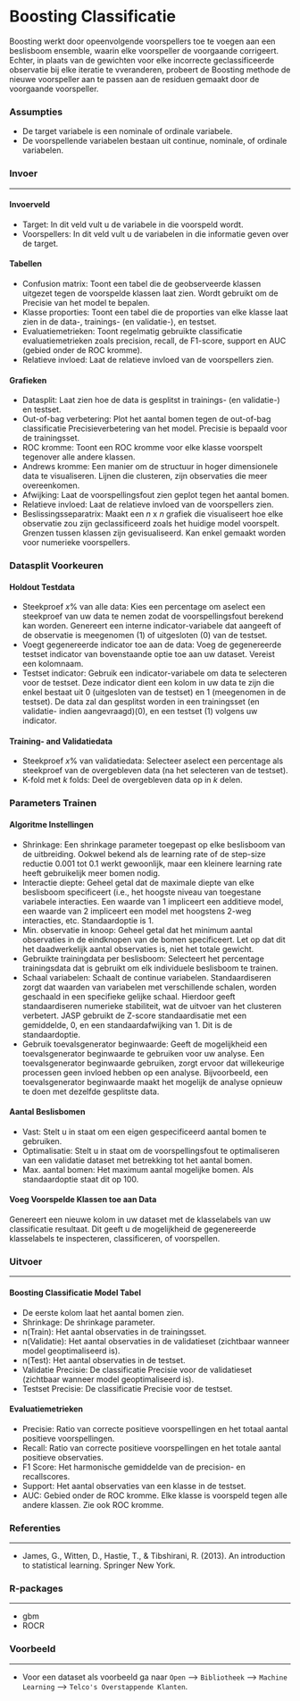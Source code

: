 Boosting Classificatie
==========================

Boosting werkt door opeenvolgende voorspellers toe te voegen aan een beslisboom ensemble, waarin elke voorspeller de voorgaande corrigeert. Echter, in plaats van  de gewichten voor elke incorrecte geclassificeerde observatie bij elke iteratie te vveranderen, probeert de Boosting methode de nieuwe voorspeller aan te passen aan de residuen gemaakt door de voorgaande voorspeller.


### Assumpties
- De target variabele is een nominale of ordinale variabele.
- De voorspellende variabelen bestaan uit continue, nominale, of ordinale variabelen.

### Invoer 
-------
#### Invoerveld 
- Target: In dit veld vult u de variabele in die voorspeld wordt. 
- Voorspellers: In dit veld vult u de variabelen in die informatie geven over de target. 

#### Tabellen  
- Confusion matrix: Toont een tabel die de geobserveerde klassen uitgezet tegen de voorspelde klassen laat zien. Wordt gebruikt om de Precisie van het model te bepalen.
- Klasse proporties: Toont een tabel die de proporties van elke klasse laat zien in de data-, trainings- (en validatie-), en testset.
- Evaluatiemetrieken: Toont regelmatig gebruikte classificatie evaluatiemetrieken zoals precision, recall, de F1-score, support en AUC (gebied onder de ROC kromme).
- Relatieve invloed: Laat de relatieve invloed van de voorspellers zien.

#### Grafieken
- Datasplit: Laat zien hoe de data is gesplitst in trainings- (en validatie-) en testset.
- Out-of-bag verbetering: Plot het aantal bomen tegen de out-of-bag classificatie Precisieverbetering van het model. Precisie is bepaald voor de trainingsset.
- ROC kromme: Toont een ROC kromme voor elke klasse voorspelt tegenover alle andere klassen.
- Andrews kromme: Een manier om de structuur in hoger dimensionele data te visualiseren. Lijnen die clusteren, zijn observaties die meer overeenkomen. 
- Afwijking: Laat de voorspellingsfout zien geplot tegen het aantal bomen.
- Relatieve invloed: Laat de relatieve invloed van de voorspellers zien.
- Beslissingsseparatrix: Maakt een *n* x *n* grafiek die visualiseert hoe elke observatie zou zijn geclassificeerd zoals het huidige model voorspelt. Grenzen tussen klassen zijn gevisualiseerd. Kan enkel gemaakt worden voor numerieke voorspellers.

### Datasplit Voorkeuren
#### Holdout Testdata
- Steekproef *x*% van alle data: Kies een percentage om aselect een steekproef van uw data te nemen zodat de voorspellingsfout berekend kan worden. Genereert een interne indicator-variabele dat aangeeft of de observatie is meegenomen (1) of uitgesloten (0) van de testset.
- Voegt gegenereerde indicator toe aan de data: Voeg de gegenereerde testset indicator van bovenstaande optie toe aan uw dataset. Vereist een kolomnaam.
- Testset indicator: Gebruik een indicator-variabele om data te selecteren voor de testset. Deze indicator dient een kolom in uw data te zijn die enkel bestaat uit 0 (uitgesloten van de testset) en 1 (meegenomen in de testset). De data zal dan gesplitst worden in een trainingsset (en validatie- indien aangevraagd)(0), en een testset (1) volgens uw indicator.

#### Training- and Validatiedata
- Steekproef *x*% van validatiedata: Selecteer aselect een percentage als steekproef van de overgebleven data (na het selecteren van de testset).
- K-fold met *k* folds: Deel de overgebleven data op in *k* delen.

### Parameters Trainen
#### Algoritme Instellingen
- Shrinkage: Een shrinkage parameter toegepast op elke beslisboom van de uitbreiding. Ookwel bekend als de learning rate of de step-size reductie 0.001 tot 0.1 werkt gewoonlijk, maar een kleinere learning rate heeft gebruikelijk meer bomen nodig.
- Interactie diepte: Geheel getal dat de maximale diepte van elke beslisboom specificeert (i.e., het hoogste niveau van toegestane variabele interacties. Een waarde van 1 impliceert een additieve model, een waarde van 2 impliceert een model met hoogstens 2-weg interacties, etc. Standaardoptie is 1.
- Min. observatie in knoop: Geheel getal dat het minimum aantal observaties in de eindknopen van de bomen specificeert. Let op dat dit het daadwerkelijk aantal observaties is, niet het totale gewicht.
- Gebruikte trainingdata per beslisboom: Selecteert het percentage trainingsdata dat is gebruikt om elk individuele beslisboom te trainen.
- Schaal variabelen: Schaalt de continue variabelen. Standaardiseren zorgt dat waarden van variabelen met verschillende schalen, worden geschaald in een specifieke gelijke schaal. Hierdoor geeft standaardiseren numerieke stabiliteit, wat de uitvoer van het clusteren verbetert. JASP gebruikt de Z-score standaardisatie met een gemiddelde, 0, en een standaardafwijking van 1. Dit is de standaardoptie.
- Gebruik toevalsgenerator beginwaarde: Geeft de mogelijkheid een toevalsgenerator beginwaarde te gebruiken voor uw analyse. Een toevalsgenerator beginwaarde gebruiken, zorgt ervoor dat willekeurige processen geen invloed hebben op een analyse. Bijvoorbeeld, een toevalsgenerator beginwaarde maakt het mogelijk de analyse opnieuw te doen met dezelfde gesplitste data.

#### Aantal Beslisbomen
- Vast: Stelt u in staat om een eigen gespecificeerd aantal bomen te gebruiken. 
- Optimalisatie: Stelt u in staat om de voorspellingsfout te optimaliseren van een validatie dataset met betrekking tot het aantal bomen. 
- Max. aantal bomen: Het maximum aantal mogelijke bomen. Als standaardoptie staat dit op 100.

#### Voeg Voorspelde Klassen toe aan Data
Genereert een nieuwe kolom in uw dataset met de klasselabels van uw classificatie resultaat. Dit geeft u de mogelijkheid de gegenereerde klasselabels te inspecteren, classificeren, of voorspellen.

### Uitvoer
-------

#### Boosting Classificatie Model Tabel
- De eerste kolom laat het aantal bomen zien.
- Shrinkage: De shrinkage parameter.
- n(Train): Het aantal observaties in de trainingsset.
- n(Validatie): Het aantal observaties in de validatieset (zichtbaar wanneer model geoptimaliseerd is).
- n(Test): Het aantal observaties in de testset.
- Validatie Precisie: De classificatie Precisie voor de validatieset (zichtbaar wanneer model geoptimaliseerd is).
- Testset Precisie: De classificatie Precisie voor de testset.

#### Evaluatiemetrieken
- Precisie: Ratio van correcte positieve voorspellingen en het totaal aantal positieve voorspellingen.
- Recall: Ratio van correcte positieve voorspellingen en het totale aantal positieve observaties.
- F1 Score: Het harmonische gemiddelde van de precision- en recallscores.
- Support: Het aantal observaties van een klasse in de testset.
- AUC: Gebied onder de ROC kromme. Elke klasse is voorspeld tegen alle andere klassen. Zie ook ROC kromme.

### Referenties
-------
- James, G., Witten, D., Hastie, T., & Tibshirani, R. (2013). An introduction to statistical learning. Springer New York.

### R-packages 
--- 
- gbm
- ROCR

### Voorbeeld 
--- 
- Voor een dataset als voorbeeld ga naar `Open` --> `Bibliotheek` --> `Machine Learning` --> `Telco's Overstappende Klanten`.  

